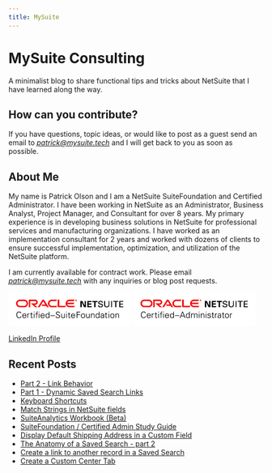 ```yaml
---
title: MySuite
---
```


# MySuite Consulting

A minimalist blog to share  functional tips and tricks about NetSuite that I have learned along the way. 

## How can you contribute?

If you have questions, topic ideas, or would like to post as a guest send an email to [*patrick@mysuite.tech*](mailto:patrick@mysuite.tech) and I will get back to you as soon as possible.

## About Me

My name is Patrick Olson and I am a NetSuite SuiteFoundation and Certified Administrator. I have been working in NetSuite as an Administrator, Business Analyst, Project Manager, and Consultant for over 8 years. My primary experience is in developing business solutions in NetSuite for professional services and manufacturing organizations. I have worked as an implementation consultant for 2 years and worked with dozens of clients to ensure successful implementation, optimization, and utilization of the NetSuite platform.

I am currently available for contract work. Please email [*patrick@mysuite.tech*](mailto:patrick@mysuite.tech) with any inquiries or blog post requests.



<img src="./img/certfound.png" width=48%>
<img src="./img/certadmin.png" width=48%>

[LinkedIn Profile](https://www.linkedin.com/in/patrick-olson-pmp-csm-137a9435/)

## Recent Posts

 - [Part 2 - Link Behavior](https://mysuite.tech/blog/popuplink_suiteanalytics.html) 
 - [Part 1 - Dynamic Saved Search Links](https://mysuite.tech/blog/dynamiclinks_suiteanalytics.html)
 - [Keyboard Shortcuts](https://mysuite.tech/blog/keyboardshortcuts.html)
 - [Match Strings in NetSuite fields](https://mysuite.tech/blog/stringmatch.html)
 - [SuiteAnalytics Workbook (Beta)](https://mysuite.tech/blog/suiteanalyticsworkbook.html)
 - [SuiteFoundation / Certified Admin Study Guide](https://mysuite.tech/blog/getcertified.html)
 - [Display Default Shipping Address in a Custom Field](https://mysuite.tech/blog/displayshipping.html)
 - [The Anatomy of a Saved Search - part 2](https://mysuite.tech/blog/searchanatomy2.html)
 - [Create a link to another record in a Saved Search](https://mysuite.tech/blog/searchlinks.html)
 - [Create a Custom Center Tab](https://mysuite.tech/blog/centertabs.html)
 
 
<div class="sharethis-inline-share-buttons"></div>
